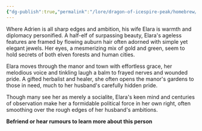 ```yaml
---
{"dg-publish":true,"permalink":"/lore/dragon-of-icespire-peak/homebrew/npcs/phandalin/the-trecendor-family/lady-elara-trecendor/"}
---
```


Where Adrien is all sharp edges and ambition, his wife Elara is warmth and diplomacy personified. A half-elf of surpassing beauty, Elara's ageless features are framed by flowing auburn hair often adorned with simple yet elegant jewels. Her eyes, a mesmerizing mix of gold and green, seem to hold secrets of both elven forests and human cities.

Elara moves through the manor and town with effortless grace, her melodious voice and tinkling laugh a balm to frayed nerves and wounded pride. A gifted herbalist and healer, she often opens the manor's gardens to those in need, much to her husband's carefully hidden pride.

Though many see her as merely a socialite, Elara's keen mind and centuries of observation make her a formidable political force in her own right, often smoothing over the rough edges of her husband's ambitions.


**Befriend or hear rumours to learn more about this person**